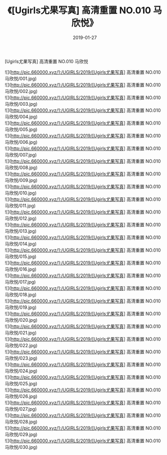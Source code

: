 ﻿---
layout: post
title:  《[Ugirls尤果写真] 高清重置 NO.010 马欣悦》
date:   2019-01-27
img: http://pic.660000.xyz/1:/UGIRLS/2019/[Ugirls尤果写真] 高清重置 NO.010 马欣悦/000.jpg
categories: [美女, 清纯, 唯美]
---

[Ugirls尤果写真] 高清重置 NO.010 马欣悦

 ![](http://pic.660000.xyz/1:/UGIRLS/2019/[Ugirls尤果写真] 高清重置 NO.010 马欣悦/001.jpg) <br>![](http://pic.660000.xyz/1:/UGIRLS/2019/[Ugirls尤果写真] 高清重置 NO.010 马欣悦/002.jpg) <br>![](http://pic.660000.xyz/1:/UGIRLS/2019/[Ugirls尤果写真] 高清重置 NO.010 马欣悦/003.jpg) <br>![](http://pic.660000.xyz/1:/UGIRLS/2019/[Ugirls尤果写真] 高清重置 NO.010 马欣悦/004.jpg) <br>![](http://pic.660000.xyz/1:/UGIRLS/2019/[Ugirls尤果写真] 高清重置 NO.010 马欣悦/005.jpg) <br>![](http://pic.660000.xyz/1:/UGIRLS/2019/[Ugirls尤果写真] 高清重置 NO.010 马欣悦/006.jpg) <br>![](http://pic.660000.xyz/1:/UGIRLS/2019/[Ugirls尤果写真] 高清重置 NO.010 马欣悦/007.jpg) <br>![](http://pic.660000.xyz/1:/UGIRLS/2019/[Ugirls尤果写真] 高清重置 NO.010 马欣悦/008.jpg) <br>![](http://pic.660000.xyz/1:/UGIRLS/2019/[Ugirls尤果写真] 高清重置 NO.010 马欣悦/009.jpg) <br>![](http://pic.660000.xyz/1:/UGIRLS/2019/[Ugirls尤果写真] 高清重置 NO.010 马欣悦/010.jpg) <br>![](http://pic.660000.xyz/1:/UGIRLS/2019/[Ugirls尤果写真] 高清重置 NO.010 马欣悦/011.jpg) <br>![](http://pic.660000.xyz/1:/UGIRLS/2019/[Ugirls尤果写真] 高清重置 NO.010 马欣悦/012.jpg) <br>![](http://pic.660000.xyz/1:/UGIRLS/2019/[Ugirls尤果写真] 高清重置 NO.010 马欣悦/013.jpg) <br>![](http://pic.660000.xyz/1:/UGIRLS/2019/[Ugirls尤果写真] 高清重置 NO.010 马欣悦/014.jpg) <br>![](http://pic.660000.xyz/1:/UGIRLS/2019/[Ugirls尤果写真] 高清重置 NO.010 马欣悦/015.jpg) <br>![](http://pic.660000.xyz/1:/UGIRLS/2019/[Ugirls尤果写真] 高清重置 NO.010 马欣悦/016.jpg) <br>![](http://pic.660000.xyz/1:/UGIRLS/2019/[Ugirls尤果写真] 高清重置 NO.010 马欣悦/017.jpg) <br>![](http://pic.660000.xyz/1:/UGIRLS/2019/[Ugirls尤果写真] 高清重置 NO.010 马欣悦/018.jpg) <br>![](http://pic.660000.xyz/1:/UGIRLS/2019/[Ugirls尤果写真] 高清重置 NO.010 马欣悦/019.jpg) <br>![](http://pic.660000.xyz/1:/UGIRLS/2019/[Ugirls尤果写真] 高清重置 NO.010 马欣悦/020.jpg) <br>![](http://pic.660000.xyz/1:/UGIRLS/2019/[Ugirls尤果写真] 高清重置 NO.010 马欣悦/021.jpg) <br>![](http://pic.660000.xyz/1:/UGIRLS/2019/[Ugirls尤果写真] 高清重置 NO.010 马欣悦/022.jpg) <br>![](http://pic.660000.xyz/1:/UGIRLS/2019/[Ugirls尤果写真] 高清重置 NO.010 马欣悦/023.jpg) <br>![](http://pic.660000.xyz/1:/UGIRLS/2019/[Ugirls尤果写真] 高清重置 NO.010 马欣悦/024.jpg) <br>![](http://pic.660000.xyz/1:/UGIRLS/2019/[Ugirls尤果写真] 高清重置 NO.010 马欣悦/025.jpg) <br>![](http://pic.660000.xyz/1:/UGIRLS/2019/[Ugirls尤果写真] 高清重置 NO.010 马欣悦/026.jpg) <br>![](http://pic.660000.xyz/1:/UGIRLS/2019/[Ugirls尤果写真] 高清重置 NO.010 马欣悦/027.jpg) <br>![](http://pic.660000.xyz/1:/UGIRLS/2019/[Ugirls尤果写真] 高清重置 NO.010 马欣悦/028.jpg) <br>![](http://pic.660000.xyz/1:/UGIRLS/2019/[Ugirls尤果写真] 高清重置 NO.010 马欣悦/029.jpg) <br>![](http://pic.660000.xyz/1:/UGIRLS/2019/[Ugirls尤果写真] 高清重置 NO.010 马欣悦/030.jpg) <br>